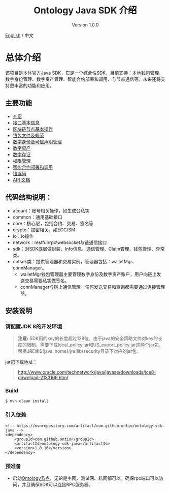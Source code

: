<h1 align="center"> Ontology Java SDK 介绍 </h1>

<p align="center" class="version">Version 1.0.0 </p>

[English](../en/README.md) / 中文

# 总体介绍

该项目是本体官方Java SDK，它是一个综合性SDK，目前支持：本地钱包管理、数字身份管理、数字资产管理、智能合约部署和调用、与节点通信等。未来还将支持更丰富的功能和应用。

## 主要功能

- [介绍](sdk_get_start.md)
- [接口基本信息](interface.md)
- [区块链节点基本操作](basic.md)
- [钱包文件及规范](Wallet_File_Specification_cn.md)
- [数字身份及可信声明管理](identity_claim.md)
- [数字资产](asset.md)
- [数字存证](attest.md)
- [权限管理](auth.md)
- [智能合约部署和调用](smartcontract.md)
- [错误码](errorcode.md)
- [API 文档](https://apidoc.ont.io/javasdk/)

## 代码结构说明：

* acount：账号相关操作，如生成公私钥
* common：通用基础接口
* core：核心层，包括合约、交易、签名等
* crypto：加密相关，如ECC/SM
* io：io操作
* network：restful\rpc\websocket与链通信接口
* sdk：对SDK底层做封装、Info信息、通信管理、Claim管理、钱包管理、异常类。
* ontsdk类：提供管理器和交易实例，管理器包括：walletMgr、connManager。
    * walletMgr钱包管理器主要管理数字身份及数字资产账户，用户向链上发送交易需要私钥做签名。 
    * connManager与链上通信管理。任何发送交易和查询都需要通过连接管理器。

## 安装说明

### 请配置JDK 8的开发环境

> **注意:**  SDK用的key的长度超过128位，由于java的安全策略文件对key的长度的限制，需要下载local_policy.jar和US_export_policy.jar这两个jar包，替换JRE库${java_home}/jre/lib/security目录下对应的jar包。

jar包下载地址：

>http://www.oracle.com/technetwork/java/javase/downloads/jce8-download-2133166.html


### Build

```
$ mvn clean install
```

### 引入依赖


```
<!-- https://mvnrepository.com/artifact/com.github.ontio/ontology-sdk-java -->
<dependency>
    <groupId>com.github.ontio</groupId>
    <artifactId>ontology-sdk-java</artifactId>
    <version>1.0.16</version>
</dependency>
```

### 预准备

* 启动[Ontology节点](https://github.com/ontio/ontology/releases)，无论是主网、测试网、私网都可以。确保rpc端口可以访问，并且确保SDK可以连接RPC服务器。
